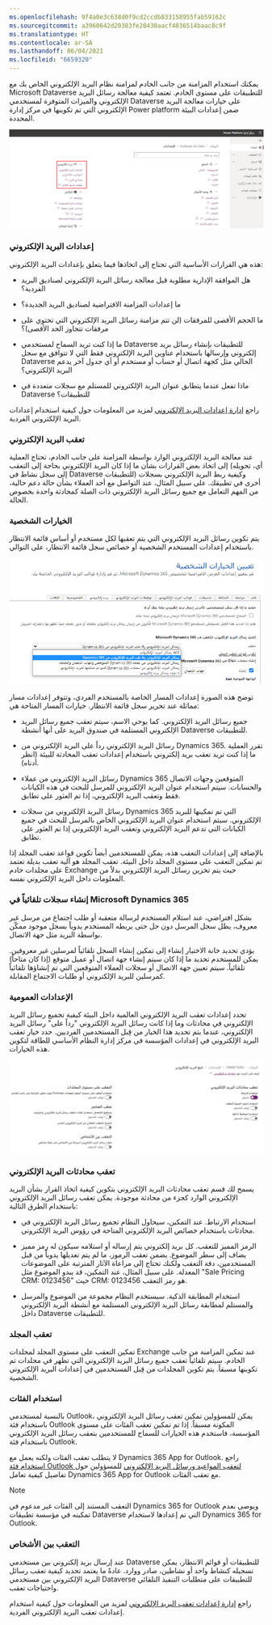 ```yaml
---
ms.openlocfilehash: 9f4a0e3c638d0f9cd2ccdb833158955fab59162c
ms.sourcegitcommit: a3960642d20383fe20430aacf4036514baac8c9f
ms.translationtype: HT
ms.contentlocale: ar-SA
ms.lasthandoff: 06/04/2021
ms.locfileid: "6659320"
---
```

يمكنك استخدام المزامنة من جانب الخادم لمزامنة نظام البريد الإلكتروني الخاص بك مع Microsoft Dataverse للتطبيقات على مستوى الخادم. تعتمد كيفية معالجة رسائل البريد الإلكتروني والميزات المتوفرة لمستخدمي Dataverse على خيارات معالجة البريد الإلكتروني التي تم تكوينها في مركز إدارة Power platform ضمن إعدادات البيئة المحددة.

![لقطة شاشة تعرض مركز إدارة Microsoft Power Platform وقسم البريد الإلكتروني](../media/T6_ConfigureMailProcessingOptions_image1.png)

### <a name="email-settings"></a>إعدادات البريد الإلكتروني
هذه هي القرارات الأساسية التي تحتاج إلى اتخاذها فيما يتعلق بإعدادات البريد الإلكتروني:

- هل الموافقة الإدارية مطلوبة قبل معالجة رسائل البريد الإلكتروني لصناديق البريد الفردية؟

- ما إعدادات المزامنة الافتراضية لصناديق البريد الجديدة؟

- ما الحجم الأقصى للمرفقات (لن تتم مزامنة رسائل البريد الإلكتروني التي تحتوي على مرفقات تتجاوز الحد الأقصى)؟

- ما إذا كنت تريد السماح لمستخدمي Dataverse للتطبيقات بإنشاء رسائل بريد إلكتروني وإرسالها باستخدام عناوين البريد الإلكتروني فقط التي لا تتوافق مع سجل Dataverse الحالي مثل كجهة اتصال أو حساب أو مستخدم أو أي جدول آخر يدعم البريد الإلكتروني؟

- ماذا تفعل عندما يتطابق عنوان البريد الإلكتروني للمستلم مع سجلات متعددة في Dataverse للتطبيقات؟

راجع [إدارة إعدادات البريد الإلكتروني](/power-platform/admin/settings-email) لمزيد من المعلومات حول كيفية استخدام إعدادات البريد الإلكتروني الفردية.

### <a name="email-tracking"></a>تعقب البريد الإلكتروني
عند معالجة البريد الإلكتروني الوارد بواسطة المزامنة على جانب الخادم، تحتاج العملية إلى اتخاذ بعض القرارات بشأن ما إذا كان البريد الإلكتروني بحاجة إلى التعقب (أي، تحويله إلى سجل نشاط في Dataverse للتطبيقات) وكيفية ربط البريد الإلكتروني بسجلات أخرى في تطبيقك. على سبيل المثال، عند التواصل مع أحد العملاء بشأن حالة دعم حالية، من المهم التعامل مع جميع رسائل البريد الإلكتروني ذات الصلة كمحادثة واحدة بخصوص الحالة.

### <a name="personal-options"></a>الخيارات الشخصية

يتم تكوين رسائل البريد الإلكتروني التي يتم تعقبها لكل مستخدم أو أساس قائمة الانتظار باستخدام إعدادات المستخدم الشخصية أو خصائص سجل قائمة الانتظار، على التوالي. 

![لقطة شاشة توضح نموذج الخيارات الشخصية](../media/T6_ConfigureMailProcessingOptions_image2.png)

توضح هذه الصورة إعدادات المسار الخاصة بالمستخدم الفردي، وتتوفر إعدادات مسار مماثلة عند تحرير سجل قائمة الانتظار. خيارات المسار المتاحة هي:

- جميع رسائل البريد الإلكتروني. كما يوحي الاسم، سيتم تعقب جميع رسائل البريد الإلكتروني المستلمة في صندوق البريد على أنها أنشطة Dataverse للتطبيقات.

- رسائل البريد الإلكتروني رداً على البريد الإلكتروني من Dynamics 365. تقرر العملية ما إذا كنت تريد تعقب بريد إلكتروني باستخدام إعدادات تعقب المحادثة للبيئة (انظر أدناه).

- رسائل البريد الإلكتروني من عملاء Dynamics 365 المتوقعين وجهات الاتصال والحسابات. سيتم استخدام عنوان البريد الإلكتروني للمرسل للبحث في هذه الكيانات فقط وتعقب البريد الإلكتروني، إذا تم العثور على تطابق.

- رسائل البريد الإلكتروني من سجلات Dynamics 365 التي تم تمكينها للبريد الإلكتروني. سيتم استخدام عنوان البريد الإلكتروني الخاص بالمرسل للبحث في جميع الكيانات التي تدعم البريد الإلكتروني وتعقب البريد الإلكتروني إذا تم العثور على تطابق.

بالإضافة إلى إعدادات التعقب هذه، يمكن للمستخدمين أيضاً تكوين قواعد تعقب المجلد إذا تم تمكين التعقب على مستوى المجلد داخل البيئة. تعقب المجلد هو آلية تعقب بديلة تعتمد على مجلدات خادم Exchange حيث يتم تخزين رسائل البريد الإلكتروني بدلاً من المعلومات داخل البريد الإلكتروني نفسه.

### <a name="automatically-create-records-in-microsoft-dynamics-365"></a>إنشاء سجلات تلقائياً في Microsoft Dynamics 365

بشكل افتراضي، عند استلام المستخدم لرسالة متعقبة أو طلب اجتماع من مرسل غير معروف، يظل سجل المرسل دون حل حتى يربطه المستخدم يدوياً بسجل موجود ممكّن بواسطة البريد مثل جهة الاتصال. 

يؤدي تحديد خانة الاختيار إنشاء إلى تمكين إنشاء السجل تلقائياً لمرسلين غير معروفين. يمكن للمستخدم تحديد ما إذا كان سيتم إنشاء جهة اتصال أو عميل متوقع (إذا كان متاحاً) تلقائياً. سيتم تعيين جهة الاتصال أو سجلات العملاء المتوقعين التي تم إنشاؤها تلقائياً كمرسلين للبريد الإلكتروني أو طلبات الاجتماع المقابلة.

### <a name="global-settings"></a>الإعدادات العمومية

تحدد إعدادات تعقب البريد الإلكتروني العالمية داخل البيئة كيفية تجميع رسائل البريد الإلكتروني في محادثات وما إذا كانت رسائل البريد الإلكتروني "رداً على" رسائل البريد الإلكتروني، عندما يتم تحديد هذا الخيار من قِبل المستخدمين الفرديين. حدد خيار تعقب البريد الإلكتروني في إعدادات المؤسسة في مركز إدارة النظام الأساسي للطاقة لتكوين هذه الخيارات.

![لقطة شاشة توضح نموذج تعقب البريد الإلكتروني](../media/T6_ConfigureMailProcessingOptions_image3.png)

### <a name="tracking-email-conversations"></a>تعقب محادثات البريد الإلكتروني

يسمح لك قسم تعقب محادثات البريد الإلكتروني بتكوين كيفية اتخاذ القرار بشأن البريد الإلكتروني الوارد كجزء من محادثة موجودة. يمكن تعقب رسائل البريد الإلكتروني باستخدام الطرق التالية:

- استخدام الارتباط. عند التمكين، سيحاول النظام تجميع رسائل البريد الإلكتروني في محادثات باستخدام خصائص البريد الإلكتروني المتاحة في رؤوس البريد الإلكتروني. 

- الرمز المميز للتعقب. كل بريد إلكتروني يتم إرساله أو استلامه سيكون له رمز مميز يضاف إلى سطر الموضوع. يضمن تعقب الرموز، ما لم يتم تعديلها يدوياً من قبل المستخدمين، دقة التعقب ولكنك تحتاج إلى مراعاة الآثار المترتبة على الموضوعات المعدلة. على سبيل المثال، عند التمكين، قد يبدو الموضوع مثل "Sale Pricing CRM: 0123456" حيث CRM: 0123456 هو رمز التعقب.

- استخدام المطابقة الذكية. سيستخدم النظام مجموعة من الموضوع والمرسل والمستلم لمطابقة رسائل البريد الإلكتروني المستلمة مع أنشطة البريد الإلكتروني داخل Dataverse للتطبيقات.

### <a name="folder-tracking"></a>تعقب المجلد

تمكين التعقب على مستوى المجلد لمجلدات Exchange عند تمكين المزامنة من جانب الخادم. سيتم تلقائياً تعقب جميع رسائل البريد الإلكتروني التي تظهر في مجلدات تم تكوينها مسبقاً. يتم تكوين المجلدات من قِبل المستخدمين في إعدادات البريد الإلكتروني الشخصية. 

### <a name="using-categories"></a>استخدام الفئات

بالنسبة لمستخدمي Outlook، يمكن للمسؤولين تمكين تعقب رسائل البريد الإلكتروني باستخدام فئة Outlook المكونة مسبقاً. إذا تم تمكين تعقب الفئات على مستوى المؤسسة، فاستخدم هذه الخيارات للسماح للمستخدمين بتعقب رسائل البريد الإلكتروني باستخدام فئة Outlook.

لا يتطلب تعقب الفئات ولكنه يعمل مع Dynamics 365 App for Outlook. راجع [استخدام فئة Outlook لتعقب المواعيد ورسائل البريد الإلكتروني](/dynamics365/customer-engagement/admin/use-outlook-category-track-appointments-emails) للمسؤولين حول تفاصيل كيفية تعامل Dynamics 365 App for Outlook مع تعقب الفئات.

> [!NOTE]
> التعقب المستند إلى الفئات غير مدعوم في Dynamics 365 for Outlook ويوصى بعدم تمكينه في مؤسسة تطبيقات Dataverse التي تم إعدادها لاستخدام Dynamics 365 for Outlook.

### <a name="tracking-between-users"></a>التعقب بين الأشخاص

عند إرسال بريد إلكتروني بين مستخدمي Dataverse للتطبيقات أو قوائم الانتظار، يمكن تسجيله كنشاط واحد أو نشاطين، صادر ووارد. عادةً ما يعتمد تحديد كيفية تعقب رسائل البريد الإلكتروني بين مستخدمي Dataverse للتطبيقات على متطلبات التنفيذ التلقائي واحتياجات تعقب.

راجع [إدارة إعدادات تعقب البريد الإلكتروني](/power-platform/admin/settings-email-tracking) لمزيد من المعلومات حول كيفية استخدام إعدادات تعقب البريد الإلكتروني الفردية.

